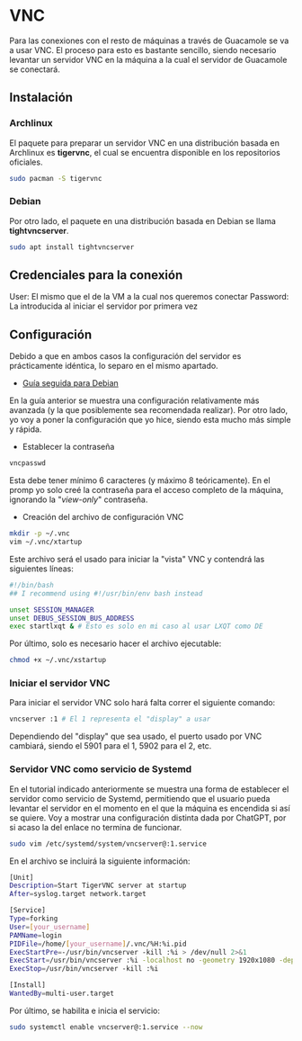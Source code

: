 # VNC
Para las conexiones con el resto de máquinas a través de Guacamole se va a usar VNC. El proceso para esto es bastante sencillo, siendo necesario levantar un servidor VNC en la máquina a la cual el servidor de Guacamole se conectará.
## Instalación
### Archlinux
El paquete para preparar un servidor VNC en una distribución basada en Archlinux es **tigervnc**, el cual se encuentra disponible en los repositorios oficiales.
```bash
sudo pacman -S tigervnc
```

### Debian
Por otro lado, el paquete en una distribución basada en Debian se llama **tightvncserver**.
```bash
sudo apt install tightvncserver
```

## Credenciales para la conexión
User: El mismo que el de la VM a la cual nos queremos conectar
Password: La introducida al iniciar el servidor por primera vez

## Configuración
Debido a que en ambos casos la configuración del servidor es prácticamente idéntica, lo separo en el mismo apartado.
- [Guía seguida para Debian](https://www.digitalocean.com/community/tutorials/how-to-install-and-configure-vnc-on-debian-10)

En la guía anterior se muestra una configuración relativamente más avanzada (y la que posiblemente sea recomendada realizar). Por otro lado, yo voy a poner la configuración que yo hice, siendo esta mucho más simple y rápida.

- Establecer la contraseña
```bash
vncpasswd
```
Esta debe tener mínimo 6 caracteres (y máximo 8 teóricamente). En el promp yo solo creé la contraseña para el acceso completo de la máquina, ignorando la "*view-only*" contraseña.

- Creación del archivo de configuración VNC
```bash
mkdir -p ~/.vnc
vim ~/.vnc/xtartup 
```
Este archivo será el usado para iniciar la "vista" VNC y contendrá las siguientes líneas:
```bash
#!/bin/bash
## I recommend using #!/usr/bin/env bash instead

unset SESSION_MANAGER
unset DEBUS_SESSION_BUS_ADDRESS
exec startlxqt & # Esto es solo en mi caso al usar LXQT como DE
```
Por último, solo es necesario hacer el archivo ejecutable:
```bash
chmod +x ~/.vnc/xstartup
```

### Iniciar el servidor VNC
Para iniciar el servidor VNC solo hará falta correr el siguiente comando:
```bash
vncserver :1 # El 1 representa el "display" a usar
```
Dependiendo del "display" que sea usado, el puerto usado por VNC cambiará, siendo el 5901 para el 1, 5902 para el 2, etc.

### Servidor VNC como servicio de Systemd
En el tutorial indicado anteriormente se muestra una forma de establecer el servidor como servicio de Systemd, permitiendo que el usuario pueda levantar el servidor en el momento en el que la máquina es encendida si así se quiere. Voy a mostrar una configuración distinta dada por ChatGPT, por si acaso la del enlace no termina de funcionar.
```bash
sudo vim /etc/systemd/system/vncserver@:1.service
```
En el archivo se incluirá la siguiente información:
```bash
[Unit]
Description=Start TigerVNC server at startup
After=syslog.target network.target

[Service]
Type=forking
User=[your_username]
PAMName=login
PIDFile=/home/[your_username]/.vnc/%H:%i.pid
ExecStartPre=-/usr/bin/vncserver -kill :%i > /dev/null 2>&1
ExecStart=/usr/bin/vncserver :%i -localhost no -geometry 1920x1080 -depth 24
ExecStop=/usr/bin/vncserver -kill :%i

[Install]
WantedBy=multi-user.target
```
Por último, se habilita e inicia el servicio:
```bash
sudo systemctl enable vncserver@:1.service --now
```
